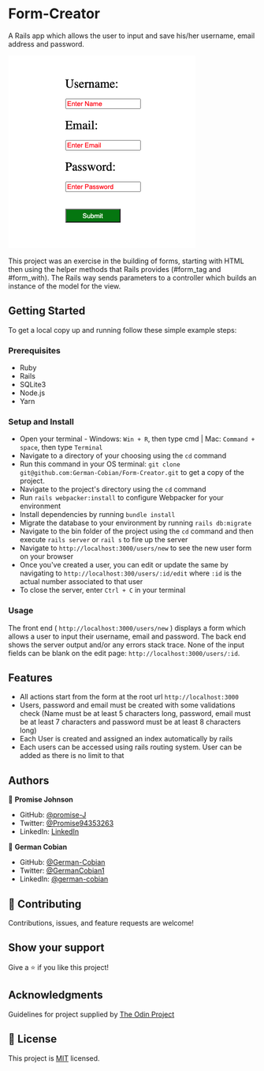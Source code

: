 # Form-Creator

A Rails app which allows the user to input and save his/her username, email address and password.

![Form](/app/assets/images/Form.png?raw=true "Form")

This project was an exercise in the building of forms, starting with HTML then using the helper methods that Rails provides (#form_tag and #form_with). The Rails way sends parameters to a controller which builds an instance of the model for the view.

## Getting Started

To get a local copy up and running follow these simple example steps:

### Prerequisites

* Ruby
* Rails
* SQLite3
* Node.js
* Yarn


### Setup and Install

* Open your terminal - Windows: `Win + R`, then type cmd | Mac: `Command + space`, then type `Terminal`
* Navigate to a directory of your choosing using the `cd` command
* Run this command in your OS terminal: `git clone git@github.com:German-Cobian/Form-Creator.git` to get a copy of the project.
* Navigate to the project's directory using the `cd` command
* Run `rails webpacker:install` to configure Webpacker for your environment
* Install dependencies by running `bundle install`
* Migrate the database to your environment by running `rails db:migrate`
* Navigate to the bin folder of the project using the `cd` command and then execute `rails server` or `rail s` to fire up the server
* Navigate to `http://localhost:3000/users/new` to see the new user form on your browser
* Once you've created a user, you can edit or update the same by navigating to `http://localhost:300/users/:id/edit` where `:id` is the actual number associated to that user
* To close the server, enter `Ctrl + C` in your terminal


### Usage

The front end ( `http://localhost:3000/users/new` ) displays a form which allows a user to input their username, email and password. The back end shows the server output and/or any errors stack trace. None of the input fields can be blank on the edit page: `http://localhost:3000/users/:id`.


## Features
* All actions start from the form at the root url `http://localhost:3000`
* Users, password and email must be created with some validations check (Name must be at least 5 characters long, password, email must be at least 7 characters and password must be at least 8 characters long)
* Each User is created and assigned an index automatically by rails
* Each users can be accessed using rails routing system. User can be added as there is no limit to that


## Authors

👤 **Promise Johnson**

* GitHub: [@promise-J](https://github.com/promise-J)
* Twitter: [@Promise94353263](https://twitter.com/Promise94353263)
* LinkedIn: [LinkedIn](https://www.linkedin.com/in/promise-chiemela)

👤 **German Cobian**

* GitHub: [@German-Cobian](https://github.com/German-Cobian)
* Twitter: [@GermanCobian1](https://twitter.com/GermanCobian1)
* LinkedIn: [@german-cobian](https://www.linkedin.com/in/german-cobian/)


## 🤝 Contributing

Contributions, issues, and feature requests are welcome!


## Show your support

Give a ⭐️ if you like this project!


## Acknowledgments

Guidelines for project supplied by [The Odin Project](https://www.theodinproject.com/lessons/ruby-on-rails-forms)


## 📝 License

This project is [MIT](https://github.com/German-Cobian/Form-Creator/blob/main/LICENSE) licensed.
